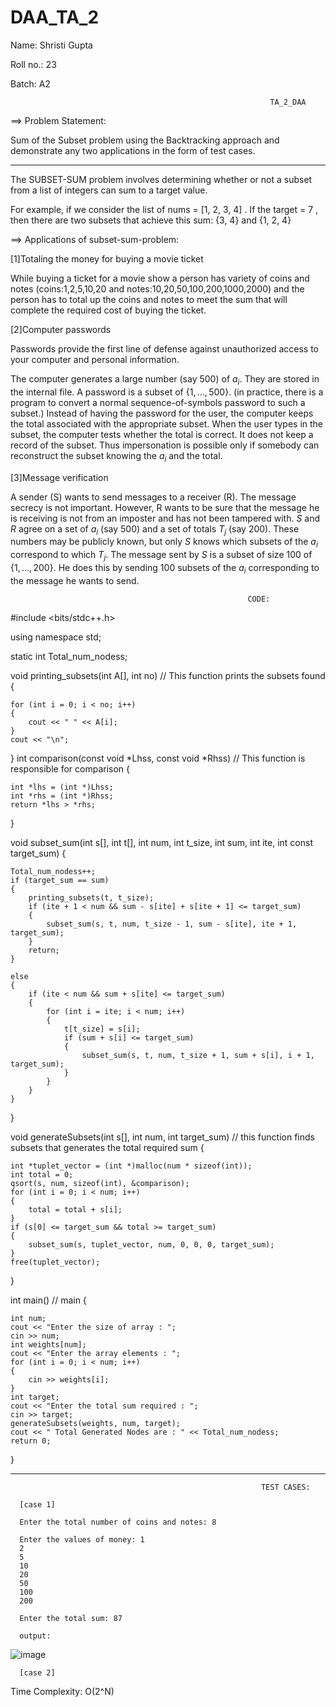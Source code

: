 # DAA_TA_2

Name: Shristi Gupta

Roll no.: 23

Batch: A2

                                                              TA_2_DAA
                                                                     
 ==> Problem Statement: 
 
 Sum of the Subset problem using the Backtracking approach and demonstrate any two applications in the form of test cases.   
 
 ----------------------------------------------------------------------------------------------------------------------------------------------------------------------
                                                                     

The SUBSET-SUM problem involves determining whether or not a subset from a list of integers can sum to a target value. 

For example, if we consider the list of nums = [1, 2, 3, 4] . If the target = 7 , then there are two subsets that achieve this sum: {3, 4} and {1, 2, 4} 

==> Applications of subset-sum-problem:

[1]Totaling the money for buying a movie ticket

While buying a ticket for a movie show a person has variety of coins and notes (coins:1,2,5,10,20 and notes:10,20,50,100,200,1000,2000) and the person has to total up  the coins and notes to meet the sum that will complete the required cost of buying the ticket.

[2]Computer passwords

Passwords provide the first line of defense against unauthorized access to your computer and personal information.

The computer generates a large number (say 500) of $a_i$. They are stored in the internal file. A password is a subset of $\{1,\dots,500\}$. (in practice, there is a program to convert a normal sequence-of-symbols password to such a subset.) Instead of having the password for the user, the computer keeps the total associated with the appropriate subset. When the user types in the subset, the computer tests whether the total is correct. It does not keep a record of the subset. Thus impersonation is possible only if somebody can reconstruct the subset knowing the $a_i$ and the total.

[3]Message verification

A sender (S) wants to send messages to a receiver (R). The message secrecy is not important. However, R wants to be sure that the message he is receiving is not from an imposter and has not been tampered with. $S$ and $R$ agree on a set of $a_i$ (say 500) and a set of totals $T_j$ (say 200). These numbers may be publicly known, but only $S$ knows which subsets of the $a_i$ correspond to which $T_j$. The message sent by $S$ is a subset of size 100 of $\{1,\dots,200\}$. He does this by sending 100 subsets of the $a_i$ corresponding to the message he wants to send.


                                                         CODE:
                                                              
 
#include <bits/stdc++.h>

using namespace std;

static int Total_num_nodess;

void printing_subsets(int A[], int no) //  This function prints the subsets found
{

    for (int i = 0; i < no; i++)
    {
        cout << " " << A[i];
    }
    cout << "\n";
}
int comparison(const void *Lhss, const void *Rhss) // This function is responsible for comparison
{

    int *lhs = (int *)Lhss;
    int *rhs = (int *)Rhss;
    return *lhs > *rhs;
}

void subset_sum(int s[], int t[], int num, int t_size, int sum, int ite, int const target_sum)
{

    Total_num_nodess++;
    if (target_sum == sum)
    {
        printing_subsets(t, t_size);
        if (ite + 1 < num && sum - s[ite] + s[ite + 1] <= target_sum)
        {
            subset_sum(s, t, num, t_size - 1, sum - s[ite], ite + 1, target_sum);
        }
        return;
    }

    else
    {
        if (ite < num && sum + s[ite] <= target_sum)
        {
            for (int i = ite; i < num; i++)
            {
                t[t_size] = s[i];
                if (sum + s[i] <= target_sum)
                {
                    subset_sum(s, t, num, t_size + 1, sum + s[i], i + 1, target_sum);
                }
            }
        }
    }
}

void generateSubsets(int s[], int num, int target_sum) // this function finds subsets that generates the total required sum
{

    int *tuplet_vector = (int *)malloc(num * sizeof(int));
    int total = 0;
    qsort(s, num, sizeof(int), &comparison);
    for (int i = 0; i < num; i++)
    {
        total = total + s[i];
    }
    if (s[0] <= target_sum && total >= target_sum)
    {
        subset_sum(s, tuplet_vector, num, 0, 0, 0, target_sum);
    }
    free(tuplet_vector);
}

int main() // main
{

    int num;
    cout << "Enter the size of array : ";
    cin >> num;
    int weights[num];
    cout << "Enter the array elements : ";
    for (int i = 0; i < num; i++)
    {
        cin >> weights[i];
    }
    int target;
    cout << "Enter the total sum required : ";
    cin >> target;
    generateSubsets(weights, num, target);
    cout << " Total Generated Nodes are : " << Total_num_nodess;
    return 0;
}

-----------------------------------------------------------------------------------------------------------------------------------------------------------------------

                                                            TEST CASES:
                                                            
      [case 1]
      
      Enter the total number of coins and notes: 8
      
      Enter the values of money: 1
      2
      5
      10
      20
      50
      100
      200
      
      Enter the total sum: 87
      
      output:
      
![image](https://user-images.githubusercontent.com/91418248/202906062-067bcb89-1aaf-4b9a-8166-7f77227156a6.png)

      [case 2]
      
      

Time Complexity: O(2^N)
                                                          
